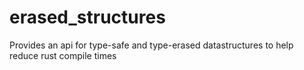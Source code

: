 # erased_structures
Provides an api for type-safe and type-erased datastructures to help reduce rust compile times
